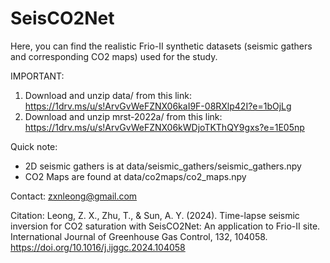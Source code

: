 # SeisCO2Net
Here, you can find the realistic Frio-II synthetic datasets (seismic gathers and corresponding CO2 maps) used for the study.

IMPORTANT:
1) Download and unzip data/ from this link: https://1drv.ms/u/s!ArvGvWeFZNX06kaI9F-08RXlp42I?e=1bOjLg
2) Download and unzip mrst-2022a/ from this link: https://1drv.ms/u/s!ArvGvWeFZNX06kWDjoTKThQY9gxs?e=1E05np

Quick note:
- 2D seismic gathers is at data/seismic_gathers/seismic_gathers.npy
- CO2 Maps are found at data/co2maps/co2_maps.npy

Contact: zxnleong@gmail.com

Citation: Leong, Z. X., Zhu, T., & Sun, A. Y. (2024). Time-lapse seismic inversion for CO2 saturation with SeisCO2Net: An application to Frio-II site. International Journal of Greenhouse Gas Control, 132, 104058. https://doi.org/10.1016/j.ijggc.2024.104058
